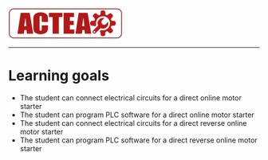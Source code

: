 
![ACTEA](../Logo_ACTEA_2.jpg)
_____________________________________
# Learning goals
* The student can connect electrical circuits for a direct online motor starter
* The student can program PLC software for a direct online motor starter
* The student can connect electrical circuits for a direct reverse online motor starter
* The student can program PLC software for a direct reverse online motor starter
